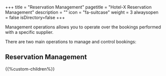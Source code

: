 +++
title = "Reservation Management"
pagetitle = "Hotel-X Reservation Management"
description = ""
icon = "fa-suitcase"
weight = 3
alwaysopen = false
isDirectory=false
+++

Management operations allows you to operate over the bookings performed with a specific supplier.

There are two main operations to manage and control bookings:

## Reservation Management
{{%custom-children%}}